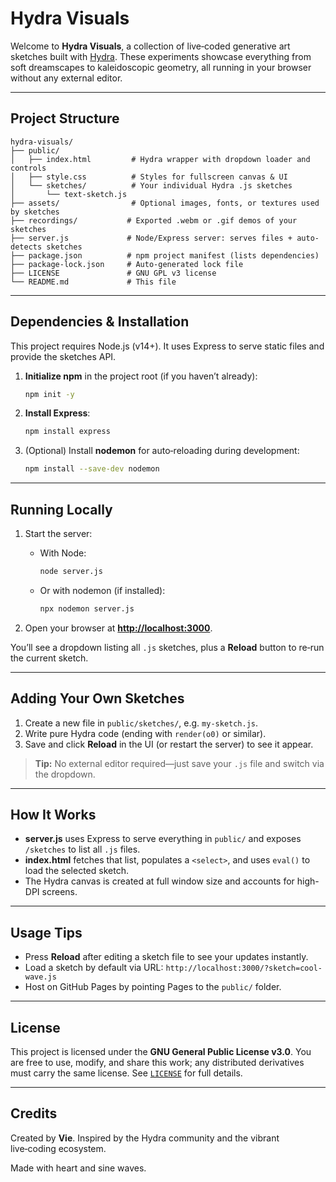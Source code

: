 # Hydra Visuals

Welcome to **Hydra Visuals**, a collection of live‑coded generative art sketches built with [Hydra](https://hydra.ojack.xyz/). These experiments showcase everything from soft dreamscapes to kaleidoscopic geometry, all running in your browser without any external editor.

---

## Project Structure

```text
hydra-visuals/
├── public/
│   ├── index.html         # Hydra wrapper with dropdown loader and controls
│   ├── style.css          # Styles for fullscreen canvas & UI
│   └── sketches/          # Your individual Hydra .js sketches
│       └── text-sketch.js
├── assets/                # Optional images, fonts, or textures used by sketches
├── recordings/           # Exported .webm or .gif demos of your sketches
├── server.js             # Node/Express server: serves files + auto-detects sketches
├── package.json          # npm project manifest (lists dependencies)
├── package-lock.json     # Auto-generated lock file
├── LICENSE               # GNU GPL v3 license
└── README.md             # This file
```

---

## Dependencies & Installation

This project requires Node.js (v14+). It uses Express to serve static files and provide the sketches API.

1. **Initialize npm** in the project root (if you haven’t already):

   ```bash
   npm init -y
   ```
2. **Install Express**:

   ```bash
   npm install express
   ```
3. (Optional) Install **nodemon** for auto‑reloading during development:

   ```bash
   npm install --save-dev nodemon
   ```

---

## Running Locally

1. Start the server:

   * With Node:

     ```bash
     node server.js
     ```
   * Or with nodemon (if installed):

     ```bash
     npx nodemon server.js
     ```

2. Open your browser at **[http://localhost:3000](http://localhost:3000)**.

You’ll see a dropdown listing all `.js` sketches, plus a **Reload** button to re‑run the current sketch.

---

## Adding Your Own Sketches

1. Create a new file in `public/sketches/`, e.g. `my-sketch.js`.
2. Write pure Hydra code (ending with `render(o0)` or similar).
3. Save and click **Reload** in the UI (or restart the server) to see it appear.

> **Tip:** No external editor required—just save your `.js` file and switch via the dropdown.

---

## How It Works

* **server.js** uses Express to serve everything in `public/` and exposes `/sketches` to list all `.js` files.
* **index.html** fetches that list, populates a `<select>`, and uses `eval()` to load the selected sketch.
* The Hydra canvas is created at full window size and accounts for high-DPI screens.

---

## Usage Tips

* Press **Reload** after editing a sketch file to see your updates instantly.
* Load a sketch by default via URL:
  `http://localhost:3000/?sketch=cool-wave.js`
* Host on GitHub Pages by pointing Pages to the `public/` folder.

---

## License

This project is licensed under the **GNU General Public License v3.0**.
You are free to use, modify, and share this work; any distributed derivatives must carry the same license.
See [`LICENSE`](LICENSE) for full details.

---

## Credits

Created by **Vie**.
Inspired by the Hydra community and the vibrant live‑coding ecosystem.

Made with heart and sine waves.

